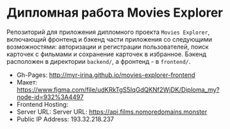 # Дипломная работа Movies Explorer 
Репозиторий для приложения дипломного проекта `Movies Explorer`, включающий фронтенд и бэкенд части приложения со следующими возможностями: авторизации и регистрации пользователей, поиск карточек с фильмами и сохранение карточек в избранное. Бэкенд расположен в директории `backend/`, а фронтенд - в `frontend/`. 
  
* Gh-Pages: http://myr-irina.github.io/movies-explorer-frontend
* Макет: https://www.figma.com/file/udKRkTgS5IqGdQKNf2WjDK/Diploma_my?node-id=932%3A4497 
* Frontend Hosting: 
* Server URL: Server URL: https://api.films.nomoredomains.monster
* Public IP Address: 193.32.218.237
